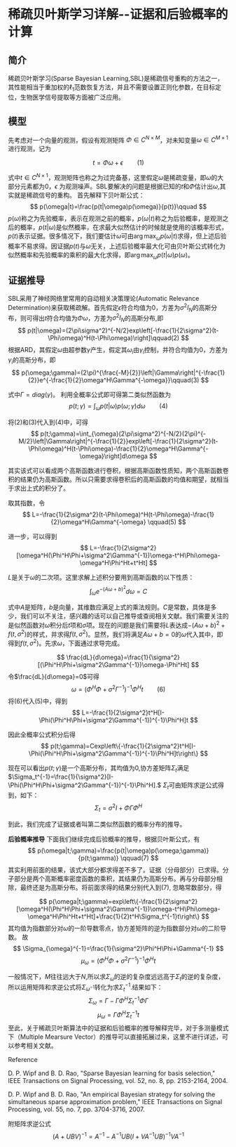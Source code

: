 # 稀疏贝叶斯学习详解--证据和后验概率的计算

## 简介

稀疏贝叶斯学习(Sparse Bayesian Learning,SBL)是稀疏信号重构的方法之一，其性能相当于重加权的$\ell_1$范数恢复方法，并且不需要设置正则化参数，在目标定位，生物医学信号提取等方面被广泛应用。

## 模型

先考虑对一个向量的观测，假设有观测矩阵 $\Phi\in C^{N\times M}$，对未知变量$\omega\in C^{M\times1}$进行观测，记为

$$
t=\Phi\omega+\epsilon\qquad(1)
$$

式中$t\in C^{N\times1}$，观测矩阵也称之为过完备基，这里假定$\omega$是稀疏变量，即$\omega$的大部分元素都为0，$\epsilon$ 为观测噪声。SBL要解决的问题是根据已知的$t$和${\Phi}$估计出$\omega$,其实就是稀疏信号的重构。
首先解释下贝叶斯公式：
$$
p(\omega|t)=\frac{p(t|\omega)p(\omega)}{p(t)}\qquad
$$
$p(\omega)$称之为先验概率，表示在观测之前的概率，$p(\omega|t)$称之为后验概率，是观测之后的概率，$p(t|\omega)$是似然概率，在求最大似然估计的时候就是使用的该概率形式，$p(t)$表示证据。很多情况下，我们要估计$\omega$可由$\arg \max_\omega p(\omega|t)$求得，但上述后验概率不易求得。因证据$p(t)$与$\omega$无关，上述后验概率最大化可由贝叶斯公式转化为似然概率和先验概率的乘积的最大化求得，即$\arg \max_\omega p(t|\omega)p(\omega)$。

## 证据推导

SBL采用了神经网络里常用的自动相关决策理论(Automatic Relevance Determination)来获取稀疏解。首先假定$\epsilon$符合均值为0，方差为$\sigma^2I_N$的高斯分布，则可得出$t$符合均值为$\Phi\omega$，方差为$\sigma^2I_N$的高斯分布,即
$$
p(t|\omega)=(2\pi\sigma^2)^{-N/2}exp\left[-\frac{1}{2\sigma^2}(t-\Phi\omega)^H(t-\Phi\omega)\right]\qquad(2)
$$
根据ARD，其假定$\omega$由超参数$\gamma$产生，假定其$\omega_i$由$\gamma_i$控制，并符合均值为0，方差为$\gamma_i$的高斯分布，即
$$
p(\omega;\gamma)=(2\pi)^{\frac{-M}{2}}\left|\Gamma\right|^{-\frac{1}{2}}e^{-\frac{1}{2}\omega^H\Gamma^{-\omega}}\qquad(3)
$$

式中$\Gamma=diag(\gamma)$。
利用全概率公式即可得第二类似然函数为
$$
p(t;\gamma)=\int _{\omega}{p(t|\omega)p(\omega;\gamma)d\omega}\qquad(4)
$$

将(2)和(3)代入到(4)中，可得
$$
p(t;\gamma)=\int_{\omega}(2\pi\sigma^2)^{-N/2}(2\pi)^{-M/2}\left|\Gamma\right|^{-\frac{1}{2}}exp\left[-\frac{1}{2\sigma^2}(t-\Phi\omega)^H(t-\Phi\omega)-\frac{1}{2}\omega^H\Gamma^{-\omega}\right]d\omega
$$

其实该式可以看成两个高斯函数进行卷积，根据高斯函数性质知，两个高斯函数卷积的结果仍为高斯函数。所以只需要求得卷积后的高斯函数的均值和期望，就相当于求出上式的积分了。

取其指数，令
$$
L=-\frac{1}{2\sigma^2}(t-\Phi\omega)^H(t-\Phi\omega)-\frac{1}{2}\omega^H\Gamma^{-\omega} \qquad(5)
$$

进一步，可以得到
$$
L=-\frac{1}{2\sigma^2}[\omega^H(\Phi^H\Phi+\sigma^2\Gamma^{-1})\omega-t^H\Phi\omega-\omega^H\Phi^Ht+t^Ht]
$$

$L$是关于$\omega$的二次项。这里求解上述积分要用到高斯函数的以下性质：
$$
\int_{\omega}e^{-(A\omega+b)^2}d\omega=C
$$

式中$A$是矩阵，$b$是向量，其维数应满足上式的乘法规则。$C$是常数，具体是多少，我们可以不关注，感兴趣的话可以自己推导或查阅相关文献。我们需要关注的是似然函数对$\omega$积分后$t$项和$\sigma$项。现在的问题是我们需要将$L$表达成$-(A\omega+b)^2+f(t,\sigma^2)$的样式，并求得$f(t,\sigma^2)$。显然，我们将满足$A\omega+b=0$的$\omega$代入其中，即得到$f(t,\sigma^2)$。先求$\omega$，下面通过求导完成。

$$
\frac{dL}{d\omega}=\frac{1}{\sigma^2}[(\Phi^H\Phi+\sigma^2\Gamma^{-1})\omega-\Phi^Ht]
$$
令$\frac{dL}{d\omega}=0$可得
$$
\omega=(\Phi^H\Phi+\sigma^2\Gamma^{-1})^{-1}\Phi^Ht\qquad(6)
$$
将(6)代入(5)中，得到
$$
L=-\frac{1}{2\sigma^2}t^H[I-\Phi(\Phi^H\Phi+\sigma^2\Gamma^{-1})^{-1}\Phi^H]t
$$

因此全概率公式积分后得
$$
p(t;\gamma)=Cexp\left\{-\frac{1}{2\sigma^2}t^H[I-\Phi(\Phi^H\Phi+\sigma^2\Gamma^{-1})^{-1}\Phi^H]t\right\}
$$

现在可以看出$p(t;\gamma)$是一个高斯分布，其均值为$0$,协方差矩阵$\Sigma_t$满足$\Sigma_t^{-1}=\frac{1}{\sigma^2}[I-\Phi(\Phi^H\Phi+\sigma^2\Gamma^{-1})^{-1}\Phi^H].$
$\Sigma_t$可由矩阵求逆公式得到，如下：
$$
\Sigma_t=\sigma^2 I+\Phi\Gamma\Phi^H
$$

到此，我们完成了证据或者叫第二类似然函数的概率分布的推导。

**后验概率推导**
下面我们继续完成后验概率的推导，根据贝叶斯公式，有
$$
p(\omega|t;\gamma)=\frac{p(t|\omega)p(\omega;\gamma)}{p(t;\gamma)} \qquad(7)
$$
其实利用前面的结果，该式大部分都求得差不多了。证据（分母部分）已求得。分子部分是两个高斯概率密度函数的乘积，其结果仍为高斯分布。再与分母部分相除，最终还是为高斯分布。将前面求得的结果分别代入到(7), 忽略常数部分，得

$$
p(\omega|t;\gamma)=exp\left\{-\frac{1}{2\sigma^2}[\omega^H(\Phi^H\Phi+\sigma^2\Gamma^{-1})\omega-t^H\Phi\omega-\omega^H\Phi^Ht+t^Ht]+\frac{1}{2}t^H\Sigma_t^{-1}t\right\}
$$
其均值为指数部分对$\omega$的一阶导数零点，协方差矩阵的逆为指数部分对$\omega$的二阶导数。
故
$$
\Sigma_{\omega}^{-1}=\frac{1}{\sigma^2}\Phi^H\Phi+\Gamma^{-1}
$$
$$
\mu_{\omega}=(\Phi^H\Phi+\sigma^2\Gamma^{-1})^{-1}\Phi^Ht
$$

一般情况下，$M$往往远大于$N$,所以求$\Sigma_{\omega}$的逆的复杂度远远高于$\Sigma_t$的逆的复杂度，所以运用矩阵和求逆公式将$\Sigma_{\omega^{-1}}$转化为求$\Sigma_t^{-1}.$结果如下：
$$
\Sigma_{\omega}=\Gamma-\Gamma\Phi^H\Sigma_t^{-1}\Phi\Gamma
$$
$$
\mu_{\omega}=\Gamma\Phi^H\Sigma_t^{-1}t
$$
至此，关于稀疏贝叶斯算法中的证据和后验概率的推导解释完毕，对于多测量模式下（Multiple Mearsure Vector）的推导可以直接拓展过来，这里不进行详述，可以参考相关文献。

Reference

 D. P. Wipf and B. D. Rao, "Sparse Bayesian learning for basis selection," IEEE Transactions on Signal Processing, vol. 52, no. 8, pp. 2153-2164, 2004.

 D. P. Wipf and B. D. Rao, "An empirical Bayesian strategy for solving the simultaneous sparse approximation problem," IEEE Transactions on Signal Processing, vol. 55, no. 7, pp. 3704-3716, 2007.

附矩阵求逆公式
$$
(A+UBV)^{-1}=A^{-1}-A^{-1}UB(I+VA^{-1}UB)^{-1}VA^{-1}
$$